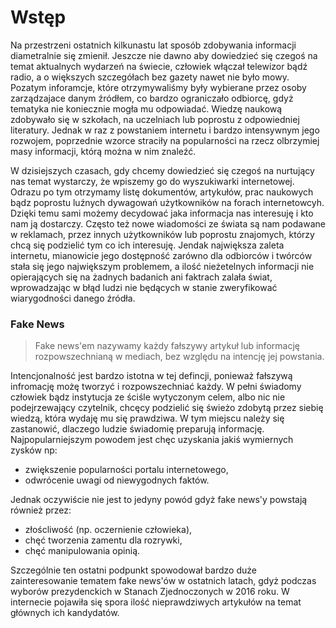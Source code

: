 # Wstęp

  Na przestrzeni ostatnich kilkunastu lat sposób zdobywania informacji diametralnie się zmienił. Jeszcze nie dawno aby dowiedzieć się czegoś na temat aktualnych wydarzeń na świecie, człowiek włączał telewizor bądź radio, a o większych szczegółach bez gazety nawet nie było mowy. Pozatym inforamcje, które otrzymywaliśmy były wybierane przez osoby zarządzajace danym źródłem, co bardzo ograniczało odbiorcę, gdyż tematyka nie koniecznie mogła mu odpowiadać. Wiedzę naukową zdobywało się w szkołach, na uczelniach lub poprostu z odpowiedniej literatury. Jednak w raz z powstaniem internetu i bardzo intensywnym jego rozwojem, poprzednie wzorce straciły na popularności na rzecz olbrzymiej masy informacji, którą można w nim znaleźć.

  W dzisiejszych czasach, gdy chcemy dowiedzieć się czegoś na nurtujący nas temat wystarczy, że wpiszemy go do wyszukiwarki internetowej. Odrazu po tym otrzymamy listę dokumentów, artykułów, prac naukowych bądz poprostu luźnych dywagowań użytkowników na forach internetowcyh. Dzięki temu sami możemy decydować jaka informacja nas interesuję i kto nam ją dostarczy. Często też nowe wiadomości ze świata są nam podawane w reklamach, przez innych użytkowników lub poprostu znajomych, którzy chcą się podzielić tym co ich interesuję. Jendak największa zaleta internetu, mianowicie jego dostępność zarówno dla odbiorców i twórców stała się jego największym problemem, a ilość nieżetelnych informacji nie opierających się na żadnych badanich ani faktrach zalała świat, wprowadzając w błąd ludzi nie będących w stanie zweryfikować wiarygodności danego źródła. 

### Fake News

> Fake news'em nazywamy każdy fałszywy artykuł lub informację rozpowszechnianą w mediach, bez względu na intencję jej powstania.
  
 Intencjonalność jest bardzo istotna w tej defincji, ponieważ fałszywą infromację możę tworzyć i rozpowszechniać każdy. W pełni świadomy człowiek bądz instytucja ze ściśle wytyczonym celem, albo nic nie podejrzewający czytelnik, chcęcy podzielić się świeżo zdobytą przez siebię wiedzą, która wydaję mu się prawdziwa. W tym miejscu należy się zastanowić, dlaczego ludzie świadomię preparują informację. Najpopularniejszym powodem jest chęc uzyskania jakiś wymiernych zysków np: 
 
 - zwiększenie popularności portalu internetowego,
 - odwrócenie uwagi od niewygodnych faktów.
  
 Jednak oczywiście nie jest to jedyny powód gdyż fake news'y powstają również przez:
 
 - złoścliwość (np. oczernienie człowieka),
 - chęć tworzenia zamentu dla rozrywki,
 - chęć manipulowania opinią.
 
 Szczególnie ten ostatni podpunkt spowodował bardzo duże zainteresowanie tematem fake news'ów w ostatnich latach, gdyż podczas wyborów prezydenckich w Stanach Zjednoczonych w 2016 roku. W internecie pojawiła się spora ilość nieprawdziwych artykułów na temat głównych ich kandydatów. 
